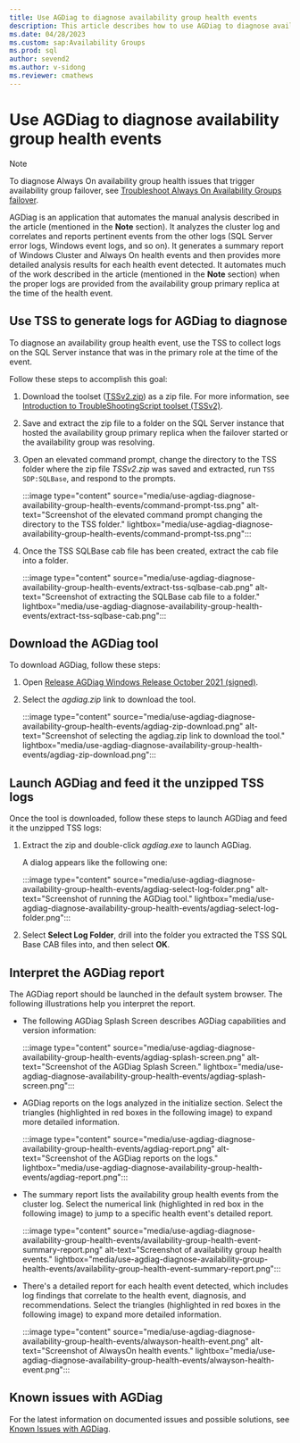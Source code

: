 ```yaml
---
title: Use AGDiag to diagnose availability group health events
description: This article describes how to use AGDiag to diagnose availability group health events.
ms.date: 04/28/2023
ms.custom: sap:Availability Groups
ms.prod: sql
author: sevend2
ms.author: v-sidong
ms.reviewer: cmathews
---
```

# Use AGDiag to diagnose availability group health events

> [!NOTE]
> To diagnose Always On availability group health issues that trigger availability group failover, see [Troubleshoot Always On Availability Groups failover](troubleshooting-availability-group-failover.md).

AGDiag is an application that automates the manual analysis described in the article (mentioned in the **Note** section). It analyzes the cluster log and correlates and reports pertinent events from the other logs (SQL Server error logs, Windows event logs, and so on). It generates a summary report of Windows Cluster and Always On health events and then provides more detailed analysis results for each health event detected. It automates much of the work described in the article (mentioned in the **Note** section) when the proper logs are provided from the availability group primary replica at the time of the health event.

## Use TSS to generate logs for AGDiag to diagnose

To diagnose an availability group health event, use the TSS to collect logs on the SQL Server instance that was in the primary role at the time of the event.

Follow these steps to accomplish this goal:

1. Download the toolset ([TSSv2.zip](https://aka.ms/getTSS)) as a zip file. For more information, see [Introduction to TroubleShootingScript toolset (TSSv2)](../../../windows-client/windows-troubleshooters/introduction-to-troubleshootingscript-toolset-tssv2.md).

1. Save and extract the zip file to a folder on the SQL Server instance that hosted the availability group primary replica when the failover started or the availability group was resolving.

1. Open an elevated command prompt, change the directory to the TSS folder where the zip file *TSSv2.zip* was saved and extracted, run `TSS SDP:SQLBase`, and respond to the prompts.

   :::image type="content" source="media/use-agdiag-diagnose-availability-group-health-events/command-prompt-tss.png" alt-text="Screenshot of the elevated command prompt changing the directory to the TSS folder." lightbox="media/use-agdiag-diagnose-availability-group-health-events/command-prompt-tss.png":::

1. Once the TSS SQLBase cab file has been created, extract the cab file into a folder.

   :::image type="content" source="media/use-agdiag-diagnose-availability-group-health-events/extract-tss-sqlbase-cab.png" alt-text="Screenshot of extracting the SQLBase cab file to a folder." lightbox="media/use-agdiag-diagnose-availability-group-health-events/extract-tss-sqlbase-cab.png":::

## Download the AGDiag tool

To download AGDiag, follow these steps:

1. Open [Release AGDiag Windows Release October 2021 (signed)](https://github.com/microsoft/agdiag/releases/tag/Win2.0.0.23).
1. Select the *agdiag.zip* link to download the tool.

   :::image type="content" source="media/use-agdiag-diagnose-availability-group-health-events/agdiag-zip-download.png" alt-text="Screenshot of selecting the agdiag.zip link to download the tool." lightbox="media/use-agdiag-diagnose-availability-group-health-events/agdiag-zip-download.png":::

## Launch AGDiag and feed it the unzipped TSS logs

Once the tool is downloaded, follow these steps to launch AGDiag and feed it the unzipped TSS logs:

1. Extract the zip and double-click *agdiag.exe* to launch AGDiag.

   A dialog appears like the following one:
  
   :::image type="content" source="media/use-agdiag-diagnose-availability-group-health-events/agdiag-select-log-folder.png" alt-text="Screenshot of running the AGDiag tool." lightbox="media/use-agdiag-diagnose-availability-group-health-events/agdiag-select-log-folder.png":::

1. Select **Select Log Folder**, drill into the folder you extracted the TSS SQL Base CAB files into, and then select **OK**.

## Interpret the AGDiag report

The AGDiag report should be launched in the default system browser. The following illustrations help you interpret the report.

- The following AGDiag Splash Screen describes AGDiag capabilities and version information:

   :::image type="content" source="media/use-agdiag-diagnose-availability-group-health-events/agdiag-splash-screen.png" alt-text="Screenshot of the AGDiag Splash Screen." lightbox="media/use-agdiag-diagnose-availability-group-health-events/agdiag-splash-screen.png":::

- AGDiag reports on the logs analyzed in the initialize section. Select the triangles (highlighted in red boxes in the following image) to expand more detailed information.

   :::image type="content" source="media/use-agdiag-diagnose-availability-group-health-events/agdiag-report.png" alt-text="Screenshot of the AGDiag reports on the logs." lightbox="media/use-agdiag-diagnose-availability-group-health-events/agdiag-report.png":::

- The summary report lists the availability group health events from the cluster log. Select the numerical link (highlighted in red box in the following image) to jump to a specific health event's detailed report.

   :::image type="content" source="media/use-agdiag-diagnose-availability-group-health-events/availability-group-health-event-summary-report.png" alt-text="Screenshot of availability group health events." lightbox="media/use-agdiag-diagnose-availability-group-health-events/availability-group-health-event-summary-report.png":::

- There's a detailed report for each health event detected, which includes log findings that correlate to the health event, diagnosis, and recommendations. Select the triangles (highlighted in red boxes in the following image) to expand more detailed information.

   :::image type="content" source="media/use-agdiag-diagnose-availability-group-health-events/alwayson-health-event.png" alt-text="Screenshot of AlwaysOn health events." lightbox="media/use-agdiag-diagnose-availability-group-health-events/alwayson-health-event.png":::

## Known issues with AGDiag

For the latest information on documented issues and possible solutions, see [Known Issues with AGDiag](https://github.com/microsoft/agdiag/wiki/Known-Issues-with-AGDiag).
